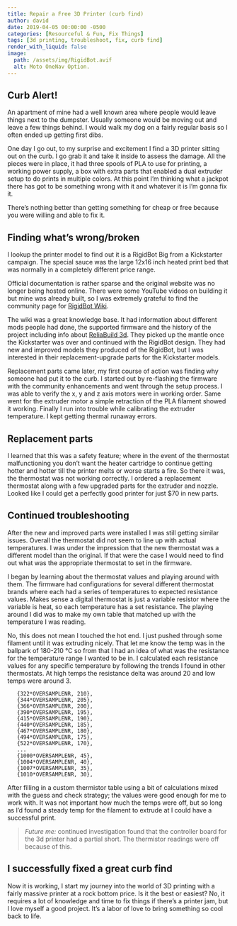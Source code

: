 ```yaml
---
title: Repair a Free 3D Printer (curb find)
author: david
date: 2019-04-05 00:00:00 -0500
categories: [Resourceful & Fun, Fix Things]
tags: [3d printing, troubleshoot, fix, curb find]
render_with_liquid: false
image:
  path: /assets/img/RigidBot.avif
  alt: Moto OneNav Option.
---
```


## Curb Alert!

An apartment of mine had a well known area where people would leave things next to the dumpster. Usually someone would be moving out and leave a few things behind. I would walk my dog on a fairly regular basis so I often ended up getting first dibs.

One day I go out, to my surprise and excitement I find a 3D printer sitting out on the curb. I go grab it and take it inside to assess the damage. All the pieces were in place, it had three spools of PLA to use for printing, a working power supply, a box with extra parts that enabled a dual extruder setup to do prints in multiple colors. At this point I’m thinking what a jackpot there has got to be something wrong with it and whatever it is I’m gonna fix it.

There’s nothing better than getting something for cheap or free because you were willing and able to fix it.

## Finding what’s wrong/broken

I lookup the printer model to find out it is a RigidBot Big from a Kickstarter campaign. The special sauce was the large 12x16 inch heated print bed that was normally in a completely different price range.

Official documentation is rather sparse and the original website was no longer being hosted online. There were some YouTube videos on building it but mine was already built, so I was extremely grateful to find the community page for [RigidBot Wiki](https://web.archive.org/web/20181019145403/http://rigidtalk.com/wiki/index.php?title=Main_Page).

The wiki was a great knowledge base. It had information about different mods people had done, the supported firmware and the history of the project including info about [ReliaBuild 3d](https://reliabuild3d.com/). They picked up the mantle once the Kickstarter was over and continued with the RigidBot design. They had new and improved models they produced of the RigidBot, but I was interested in their replacement-upgrade parts for the Kickstarter models.

Replacement parts came later, my first course of action was finding why someone had put it to the curb. I started out by re-flashing the firmware with the community enhancements and went through the setup process. I was able to verify the x, y and z axis motors were in working order. Same went for the extruder motor a simple retraction of the PLA filament showed it working. Finally I run into trouble while calibrating the extruder temperature. I kept getting thermal runaway errors.

## Replacement parts

I learned that this was a safety feature; where in the event of the thermostat malfunctioning you don’t want the heater cartridge to continue getting hotter and hotter till the printer melts or worse starts a fire. So there it was, the thermostat was not working correctly. I ordered a replacement thermostat along with a few upgraded parts for the extruder and nozzle. Looked like I could get a perfectly good printer for just $70 in new parts.

## Continued troubleshooting

After the new and improved parts were installed I was still getting similar issues. Overall the thermostat did not seem to line up with actual temperatures. I was under the impression that the new thermostat was a different model than the original. If that were the case I would need to find out what was the appropriate thermostat to set in the firmware.

I began by learning about the thermostat values and playing around with them. The firmware had configurations for several different thermostat brands where each had a series of temperatures to expected resistance values. Makes sense a digital thermostat is just a variable resistor where the variable is heat, so each temperature has a set resistance. The playing around I did was to make my own table that matched up with the temperature I was reading.

No, this does not mean I touched the hot end. I just pushed through some filament until it was extruding nicely. That let me know the temp was in the ballpark of 180-210 °C so from that I had an idea of what was the resistance for the temperature range I wanted to be in. I calculated each resistance values for any specific temperature by following the trends I found in other thermostats. At high temps the resistance delta was around 20 and low temps were around 3.

```
   {322*OVERSAMPLENR, 210},
   {344*OVERSAMPLENR, 205},
   {366*OVERSAMPLENR, 200},
   {390*OVERSAMPLENR, 195},
   {415*OVERSAMPLENR, 190},
   {440*OVERSAMPLENR, 185},
   {467*OVERSAMPLENR, 180},
   {494*OVERSAMPLENR, 175},
   {522*OVERSAMPLENR, 170},
   ...
   {1000*OVERSAMPLENR, 45},
   {1004*OVERSAMPLENR, 40},
   {1007*OVERSAMPLENR, 35},
   {1010*OVERSAMPLENR, 30},
```

After filling in a custom thermistor table using a bit of calculations mixed with the guess and check strategy; the values were good enough for me to work with. It was not important how much the temps were off, but so long as I’d found a steady temp for the filament to extrude at I could have a successful print.

> _Future me:_ continued investigation found that the controller board for the 3d printer had a partial short. The thermistor readings were off because of this.

## I successfully fixed a great curb find

Now it is working, I start my journey into the world of 3D printing with a fairly massive printer at a rock bottom price. Is it the best or easiest? No, it requires a lot of knowledge and time to fix things if there’s a printer jam, but I love myself a good project. It’s a labor of love to bring something so cool back to life.
